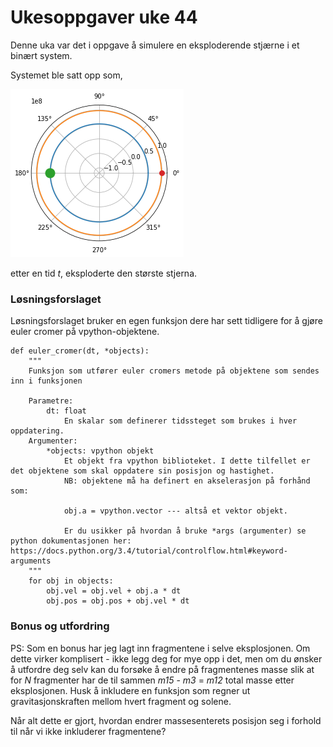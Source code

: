# Ukesoppgaver uke 44

Denne uka var det i oppgave å simulere en eksploderende stjærne i et binært system.

Systemet ble satt opp som,

![binary](img/binary.png)

etter en tid *t*, eksploderte den største stjerna.


### Løsningsforslaget

Løsningsforslaget bruker en egen funksjon dere har sett tidligere for å gjøre euler cromer på vpython-objektene.

```
def euler_cromer(dt, *objects):
    """
    Funksjon som utfører euler cromers metode på objektene som sendes inn i funksjonen

    Parametre:
        dt: float
            En skalar som definerer tidssteget som brukes i hver oppdatering.
    Argumenter:
        *objects: vpython objekt
            Et objekt fra vpython biblioteket. I dette tilfellet er det objektene som skal oppdatere sin posisjon og hastighet.
            NB: objektene må ha definert en akselerasjon på forhånd som:

            obj.a = vpython.vector --- altså et vektor objekt.

            Er du usikker på hvordan å bruke *args (argumenter) se python dokumentasjonen her: https://docs.python.org/3.4/tutorial/controlflow.html#keyword-arguments
    """
    for obj in objects:
        obj.vel = obj.vel + obj.a * dt
        obj.pos = obj.pos + obj.vel * dt
```

### Bonus og utfordring

PS: Som en bonus har jeg lagt inn fragmentene i selve eksplosjonen. Om dette virker komplisert - ikke legg deg for mye opp i det, men om du ønsker å utfordre deg selv kan du forsøke å endre på fragmentenes masse slik at for *N* fragmenter har de til sammen *m15* - *m3* = *m12* total masse etter eksplosjonen. Husk å inkludere en funksjon som regner ut gravitasjonskraften mellom hvert fragment og solene.

Når alt dette er gjort, hvordan endrer massesenterets posisjon seg i forhold til når vi ikke inkluderer fragmentene?